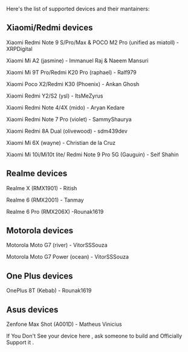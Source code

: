 Here's the list of supported devices and their mantainers:

Xiaomi/Redmi devices
------------------------------------------
Xiaomi Redmi Note 9 S/Pro/Max & POCO M2 Pro (unified as miatoll) - XRPDigital

Xiaomi Mi A2 (jasmine) - Immanuel Raj & Naeem Mansuri

Xiaomi Mi 9T Pro/Redmi K20 Pro (raphael) - Ralf979

Xiaomi Poco X2/Redmi K30 (Phoenix) - Ankan Ghosh

Xiaomi Redmi Y2/S2 (ysl) - ItsMeZyrus

Xiaomi Redmi Note 4/4X (mido) - Aryan Kedare

Xiaomi Redmi Note 7 Pro (violet) - SammyShaurya

Xiaomi Redmi 8A Dual (olivewood) - sdm439dev

Xiaomi Mi 6X (wayne) - Christian de la Cruz

Xiaomi Mi 10i/Mi10t lite/ Redmi Note 9 Pro 5G (Gauguin) - Seif Shahin

Realme devices
------------------------------------------
Realme X (RMX1901) - Ritish

Realme 6 (RMX2001) - Tanmay

Realme 6 Pro (RMX206X) -Rounak1619

Motorola devices
------------------------------------------
Motorola Moto G7 (river) - VitorSSSouza

Motorola Moto G7 Power (ocean) - VitorSSSouza

One Plus devices
------------------------------------------
OnePlus 8T (Kebab) - Rounak1619

Asus devices
------------------------------------------
Zenfone Max Shot (A001D) - Matheus Vinicius

If You Don't See your device here , ask someone to build and Officially Support it .
